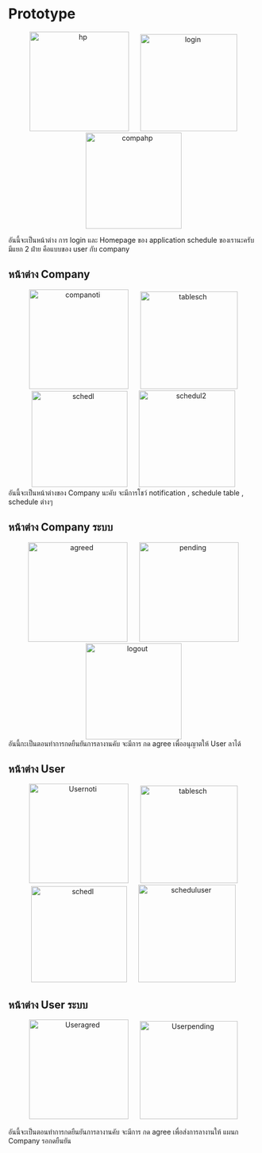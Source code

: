 <h1>Prototype</h1> 
<div style="text-align: center;">
    <img src="https://github.com/Bhirapat/img/blob/main/loginscreen.png" alt="hp" width="200" style="margin: 0 10px;">
    <img src="https://github.com/Bhirapat/img/blob/main/compa.png" alt="login" width="195" style="margin: 0 10px;">
    <img src="https://github.com/Bhirapat/img/blob/main/compahomepage.png" alt="compahp" width="193" style="margin: 0 10px;">
</div>

อันนี้จะเป็นหน้าต่าง การ login และ Homepage ของ application schedule ของเรานะครับ มีแยก 2 ฝ่าย คือแบบของ user กับ company

<h2>หน้าต่าง Company</h2>

<div style="text-align: center;">
 <img src="https://github.com/Bhirapat/img/blob/main/companoti.png" alt="companoti" width="200" style="margin: 0 10px;">
 <img src="https://github.com/Bhirapat/img/blob/main/compascheduletable.png" alt="tablesch" width="196" style="margin: 0 10px;">
 <img src="https://github.com/Bhirapat/img/blob/main/compa%20schedule.png" alt="schedl" width="193" style="margin: 0 10px;">
 <img src="https://github.com/Bhirapat/img/blob/main/compaschedule2.png" alt="schedul2" width="194" style="margin: 0 10px;">
 </div>
อันนี้จะเป็นหน้าต่างของ Company นะคับ จะมีการโชว์ notification , schedule table , schedule ต่างๆ

<h2>หน้าต่าง Company ระบบ</h2>

<div style="text-align: center;">
 <img src="https://github.com/Bhirapat/img/blob/main/compaagree.png" alt="agreed" width="200" style="margin: 0 10px;">
 <img src="https://github.com/Bhirapat/img/blob/main/compapending.png" alt="pending" width="200" style="margin: 0 10px;">
 <img src="https://github.com/Bhirapat/img/blob/main/compa%20logout.png" alt="logout" width="193" style="margin: 0 10px;">
 </div>
 อันนี้กะเป็นตอนทำการกดยืนยันการลางานคับ จะมีการ กด agree เพื่ออนุญาตให้ User ลาได้

 <h2>หน้าต่าง User</h2>

 <div style="text-align: center;">
 <img src="https://github.com/Bhirapat/img/blob/main/companoti.png" alt="Usernoti" width="200" style="margin: 0 10px;">
 <img src="https://github.com/Bhirapat/img/blob/main/compascheduletable.png" alt="tablesch" width="196" style="margin: 0 10px;">
 <img src="https://github.com/Bhirapat/img/blob/main/compa%20schedule.png" alt="schedl" width="193" style="margin: 0 10px;">
 <img src="https://github.com/Bhirapat/img/blob/main/userschd.png" alt="scheduluser" width="196" style="margin: 0 10px;">
 </div>

 <h2>หน้าต่าง User ระบบ</h2>

 <div style="text-align: center;">
 <img src="https://github.com/Bhirapat/img/blob/main/useragreed.png" alt="Useragred" width="200" style="margin: 0 10px;">
 <img src="https://github.com/Bhirapat/img/blob/main/userpending.png" alt="Userpending" width="197" style="margin: 0 10px;">
 </div>

  อันนี้จะเป็นตอนทำการกดยืนยันการลางานคับ จะมีการ กด agree เพื่อส่งการลางานให้ แผนก Company รอกดยืนยัน
